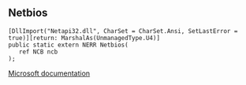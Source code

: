 ## Netbios

```
[DllImport("Netapi32.dll", CharSet = CharSet.Ansi, SetLastError = true)][return: MarshalAs(UnmanagedType.U4)]
public static extern NERR Netbios(
   ref NCB ncb
);
```

[Microsoft documentation](https://docs.microsoft.com/en-us/windows/win32/api/nb30/nf-nb30-netbios)
